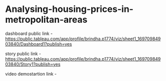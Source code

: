 # Analysing-housing-prices-in-metropolitan-areas



dashboard public link - https://public.tableau.com/app/profile/brindha.p1774/viz/sheet1_16970984903840/Dashboard1?publish=yes

story public link - https://public.tableau.com/app/profile/brindha.p1774/viz/sheet1_16970984903840/Story1?publish=yes

video demostartion link - 
